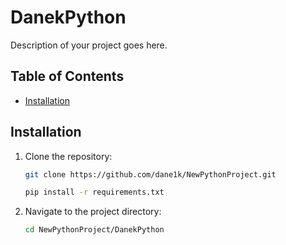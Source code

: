 # DanekPython


Description of your project goes here.

## Table of Contents
- [Installation](#installation)

## Installation

1. Clone the repository:
   ```bash
   git clone https://github.com/dane1k/NewPythonProject.git

   pip install -r requirements.txt


2. Navigate to the project directory:
    ```bash
    cd NewPythonProject/DanekPython
